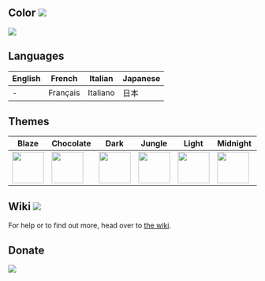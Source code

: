 ﻿Color ![](https://img.shields.io/badge/style-7.1-blue.svg?style=flat&label=Version)
---
 <img src="https://github.com/imagin-tech/App.Color/blob/main/Images/Splash.png?raw=true"/>

Languages
---
English | French | Italian | Japanese |
-|-|-|-|
\- | Français | Italiano | 日本 |

Themes
---
Blaze | Chocolate | Dark | Jungle | Light | Midnight | Violet |
-|-|-|-|-|-|-|
<img src="https://github.com/imagin-tech/Core.WPF/blob/main/Themes/Blaze.png?raw=true" width="64" /> | <img src="https://github.com/imagin-tech/Core.WPF/blob/main/Themes/Chocolate.png?raw=true" width="64" /> | <img src="https://github.com/imagin-tech/Core.WPF/blob/main/Themes/Dark.png?raw=true" width="64" /> | <img src="https://github.com/imagin-tech/Core.WPF/blob/main/Themes/Jungle.png?raw=true" width="64" /> | <img src="https://github.com/imagin-tech/Core.WPF/blob/main/Themes/Light.png?raw=true" width="64" /> | <img src="https://github.com/imagin-tech/Core.WPF/blob/main/Themes/Midnight.png?raw=true" width="64" /> | <img src="https://github.com/imagin-tech/Core.WPF/blob/main/Themes/Violet.png?raw=true" width="64" />

Wiki ![](https://img.shields.io/badge/style-Coming%20soon!-red.svg?style=flat&label=)
---
For help or to find out more, head over to [the wiki](https://github.com/imagin-tech/Core/wiki).

Donate
---
[![](https://www.paypalobjects.com/en_US/i/btn/btn_donateCC_LG.gif)](https://www.paypal.com/cgi-bin/webscr?cmd=_s-xclick&hosted_button_id=AJJG6PWLBYQNG)